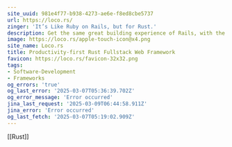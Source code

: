 ```yaml
---
site_uuid: 981e4f77-b938-4273-ae6e-f8ed8cbe5737
url: https://loco.rs/
zinger: 'It’s Like Ruby on Rails, but for Rust.'
description: Get the same great building experience of Rails, with the incredibleperformance and safety of Rust.
image: https://loco.rs/apple-touch-icon@x4.png
site_name: Loco.rs
title: Productivity-first Rust Fullstack Web Framework
favicon: https://loco.rs/favicon-32x32.png
tags:
- Software-Development
- Frameworks
og_errors: 'true'
og_last_error: '2025-03-07T05:36:39.702Z'
og_error_message: 'Error occurred'
jina_last_request: '2025-03-09T06:44:58.911Z'
jina_error: 'Error occurred'
og_last_fetch: '2025-03-07T05:19:02.909Z'
---
```


[[Rust]]

